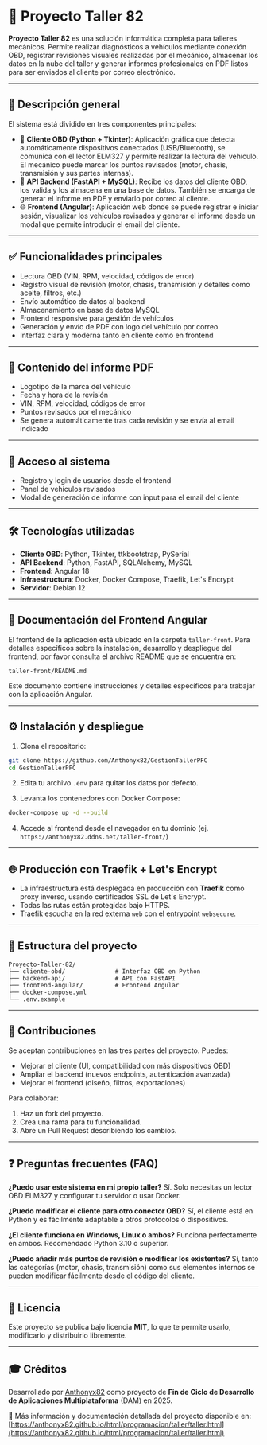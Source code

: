# 🚗 Proyecto Taller 82

**Proyecto Taller 82** es una solución informática completa para talleres mecánicos. Permite realizar diagnósticos a vehículos mediante conexión OBD, registrar revisiones visuales realizadas por el mecánico, almacenar los datos en la nube del taller y generar informes profesionales en PDF listos para ser enviados al cliente por correo electrónico.

---

## 📌 Descripción general

El sistema está dividido en tres componentes principales:

- 🔧 **Cliente OBD (Python + Tkinter)**: Aplicación gráfica que detecta automáticamente dispositivos conectados (USB/Bluetooth), se comunica con el lector ELM327 y permite realizar la lectura del vehículo. El mecánico puede marcar los puntos revisados (motor, chasis, transmisión y sus partes internas).
- 🧠 **API Backend (FastAPI + MySQL)**: Recibe los datos del cliente OBD, los valida y los almacena en una base de datos. También se encarga de generar el informe en PDF y enviarlo por correo al cliente.
- 🌐 **Frontend (Angular)**: Aplicación web donde se puede registrar e iniciar sesión, visualizar los vehículos revisados y generar el informe desde un modal que permite introducir el email del cliente.

---

## ✅ Funcionalidades principales

- Lectura OBD (VIN, RPM, velocidad, códigos de error)
- Registro visual de revisión (motor, chasis, transmisión y detalles como aceite, filtros, etc.)
- Envío automático de datos al backend
- Almacenamiento en base de datos MySQL
- Frontend responsive para gestión de vehículos
- Generación y envío de PDF con logo del vehículo por correo
- Interfaz clara y moderna tanto en cliente como en frontend

---

## 📄 Contenido del informe PDF

- Logotipo de la marca del vehículo
- Fecha y hora de la revisión
- VIN, RPM, velocidad, códigos de error
- Puntos revisados por el mecánico
- Se genera automáticamente tras cada revisión y se envía al email indicado

---

## 🔐 Acceso al sistema

- Registro y login de usuarios desde el frontend
- Panel de vehículos revisados
- Modal de generación de informe con input para el email del cliente

---

## 🛠️ Tecnologías utilizadas

- **Cliente OBD**: Python, Tkinter, ttkbootstrap, PySerial
- **API Backend**: Python, FastAPI, SQLAlchemy, MySQL
- **Frontend**: Angular 18
- **Infraestructura**: Docker, Docker Compose, Traefik, Let's Encrypt
- **Servidor**: Debian 12

---

## 📘 Documentación del Frontend Angular

El frontend de la aplicación está ubicado en la carpeta `taller-front`. Para detalles específicos sobre la instalación, desarrollo y despliegue del frontend, por favor consulta el archivo README que se encuentra en:

```
taller-front/README.md
```

Este documento contiene instrucciones y detalles específicos para trabajar con la aplicación Angular.

---

## ⚙️ Instalación y despliegue

1. Clona el repositorio:

```bash
git clone https://github.com/Anthonyx82/GestionTallerPFC
cd GestionTallerPFC
````

2. Edita tu archivo `.env` para quitar los datos por defecto.

3. Levanta los contenedores con Docker Compose:

```bash
docker-compose up -d --build
```

4. Accede al frontend desde el navegador en tu dominio (ej. `https://anthonyx82.ddns.net/taller-front/`)

---

## 🌐 Producción con Traefik + Let's Encrypt

* La infraestructura está desplegada en producción con **Traefik** como proxy inverso, usando certificados SSL de Let's Encrypt.
* Todas las rutas están protegidas bajo HTTPS.
* Traefik escucha en la red externa `web` con el entrypoint `websecure`.

---

## 📁 Estructura del proyecto

```
Proyecto-Taller-82/
├── cliente-obd/              # Interfaz OBD en Python
├── backend-api/              # API con FastAPI
├── frontend-angular/         # Frontend Angular
├── docker-compose.yml
└── .env.example
```

---

## 🤝 Contribuciones

Se aceptan contribuciones en las tres partes del proyecto. Puedes:

* Mejorar el cliente (UI, compatibilidad con más dispositivos OBD)
* Ampliar el backend (nuevos endpoints, autenticación avanzada)
* Mejorar el frontend (diseño, filtros, exportaciones)

Para colaborar:

1. Haz un fork del proyecto.
2. Crea una rama para tu funcionalidad.
3. Abre un Pull Request describiendo los cambios.

---

## ❓ Preguntas frecuentes (FAQ)

**¿Puedo usar este sistema en mi propio taller?**
Sí. Solo necesitas un lector OBD ELM327 y configurar tu servidor o usar Docker.

**¿Puedo modificar el cliente para otro conector OBD?**
Sí, el cliente está en Python y es fácilmente adaptable a otros protocolos o dispositivos.

**¿El cliente funciona en Windows, Linux o ambos?**
Funciona perfectamente en ambos. Recomendado Python 3.10 o superior.

**¿Puedo añadir más puntos de revisión o modificar los existentes?**
Sí, tanto las categorías (motor, chasis, transmisión) como sus elementos internos se pueden modificar fácilmente desde el código del cliente.

---

## 📜 Licencia

Este proyecto se publica bajo licencia **MIT**, lo que te permite usarlo, modificarlo y distribuirlo libremente.

---

## 🎓 Créditos

Desarrollado por [Anthonyx82](https://github.com/Anthonyx82) como proyecto de **Fin de Ciclo de Desarrollo de Aplicaciones Multiplataforma** (DAM) en 2025.

🔗 Más información y documentación detallada del proyecto disponible en:
[https://anthonyx82.github.io/html/programacion/taller/taller.html](https://anthonyx82.github.io/html/programacion/taller/taller.html)
